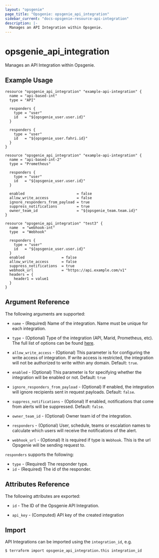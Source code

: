```yaml
---
layout: "opsgenie"
page_title: "Opsgenie: opsgenie_api_integration"
sidebar_current: "docs-opsgenie-resource-api-integration"
description: |-
  Manages an API Integration within Opsgenie.
---
```


# opsgenie_api_integration

Manages an API Integration within Opsgenie.

## Example Usage

```hcl
resource "opsgenie_api_integration" "example-api-integration" {
  name = "api-based-int"
  type = "API"

  responders {
    type = "user"
    id   = "${opsgenie_user.user.id}"
  }

  responders {
    type = "user"
    id   = "${opsgenie_user.fahri.id}"
  }
}

resource "opsgenie_api_integration" "example-api-integration" {
  name = "api-based-int-2"
  type = "Prometheus"

  responders {
    type = "user"
    id   = "${opsgenie_user.user.id}"
  }

  enabled                        = false
  allow_write_access             = false
  ignore_responders_from_payload = true
  suppress_notifications         = true
  owner_team_id                  = "${opsgenie_team.team.id}"
}

resource "opsgenie_api_integration" "test3" {
  name  = "webhook-int"
  type  = "Webhook"

  responders {
    type = "user"
    id   = "${opsgenie_user.user.id}"
  }
  enabled                 = false
  allow_write_access      = false
  suppress_notifications  = true
  webhook_url             = "https://api.example.com/v1"
  headers = {
    header1 = value1
  }
}
```

## Argument Reference

The following arguments are supported:

* `name` - (Required) Name of the integration. Name must be unique for each integration.

* `type` - (Optional) Type of the integration (API, Marid, Prometheus, etc). The full list of options can be found [here](https://docs.opsgenie.com/docs/integration-types-to-use-with-api).

* `allow_write_access` - (Optional) This parameter is for configuring the write access of integration. If write access is restricted, the integration will not be authorized to write within any domain. Default: `true`.

* `enabled` - (Optional) This parameter is for specifying whether the integration will be enabled or not. Default: `true`

* `ignore_responders_from_payload` - (Optional) If enabled, the integration will ignore recipients sent in request payloads. Default: `false`.

* `suppress_notifications` - (Optional) If enabled, notifications that come from alerts will be suppressed. Default: `false`.

* `owner_team_id` - (Optional) Owner team id of the integration.

* `responders` - (Optional)  User, schedule, teams or escalation names to calculate which users will receive the notifications of the alert.

* `webhook_url` - (Optional) It is required if type is `Webhook`. This is the url Opsgenie will be sending request to.

`responders` supports the following:

* `type` - (Required) The responder type.
* `id` - (Required) The id of the responder.

## Attributes Reference

The following attributes are exported:

* `id` - The ID of the Opsgenie API Integration.

* `api_key` - (Computed) API key of the created integration

## Import

API Integrations can be imported using the `integration_id`, e.g.

`$ terraform import opsgenie_api_integration.this integration_id`
